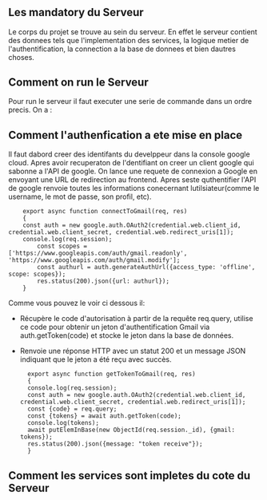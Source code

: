 #

## Les mandatory du Serveur

Le corps du projet se trouve au sein du serveur. En effet le serveur contient des donnees tels que l'implementation des services, la logique metier de l'authentification, la connection a la base de donnees et bien dautres choses.

## Comment on run le Serveur

Pour run le serveur il faut executer une serie de commande dans un ordre precis.
On a :

## Comment l'authenfication a ete mise en place

Il faut dabord creer des identifants du develppeur dans la console google cloud.
Apres avoir recuperaton de l'dentifiant on creer un client google qui sabonne a l'API de google. On lance une requete de connexion a Google en envoyant une URL de redirection au frontend. Apres seste quthentifier l'API de google renvoie toutes les informations conecernant lutilsiateur(comme le username, le mot de passe, son profil, etc).

        export async function connectToGmail(req, res)
        {
        const auth = new google.auth.OAuth2(credential.web.client_id, credential.web.client_secret, credential.web.redirect_uris[1]);
        console.log(req.session);
            const scopes = ['https://www.googleapis.com/auth/gmail.readonly', 'https://www.googleapis.com/auth/gmail.modify'];
            const authurl = auth.generateAuthUrl({access_type: 'offline', scope: scopes});  
            res.status(200).json({url: authurl});
        }

Comme vous pouvez le voir ci dessous il:


* Récupère le code d'autorisation à partir de la requête req.query, utilise ce code pour obtenir un jeton d'authentification Gmail via auth.getToken(code) et stocke le jeton dans la base de données.

* Renvoie une réponse HTTP avec un statut 200 et un message JSON indiquant que le jeton a été reçu avec succès.

        export async function getTokenToGmail(req, res)
        {
        console.log(req.session);
        const auth = new google.auth.OAuth2(credential.web.client_id, credential.web.client_secret, credential.web.redirect_uris[1]);
        const {code} = req.query;
        const {tokens} = await auth.getToken(code);
        console.log(tokens);
        await putElemInBase(new ObjectId(req.session._id), {gmail: tokens});
        res.status(200).json({message: "token receive"});
        }

## Comment les services sont impletes du cote du Serveur